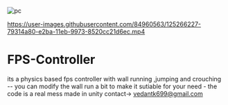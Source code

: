 ![pc](https://user-images.githubusercontent.com/84960563/125266200-6fa7e280-e2ba-11eb-9357-7b3cc1e506d8.gif)


https://user-images.githubusercontent.com/84960563/125266227-79314a80-e2ba-11eb-9973-8520cc21d6ec.mp4

# FPS-Controller
its a physics based fps controller with wall running ,jumping and crouching -- you can modify the wall run a bit to make it sutiable for your need -  the code is a real mess 
made in unity
contact-> vedantk699@gmail.com

